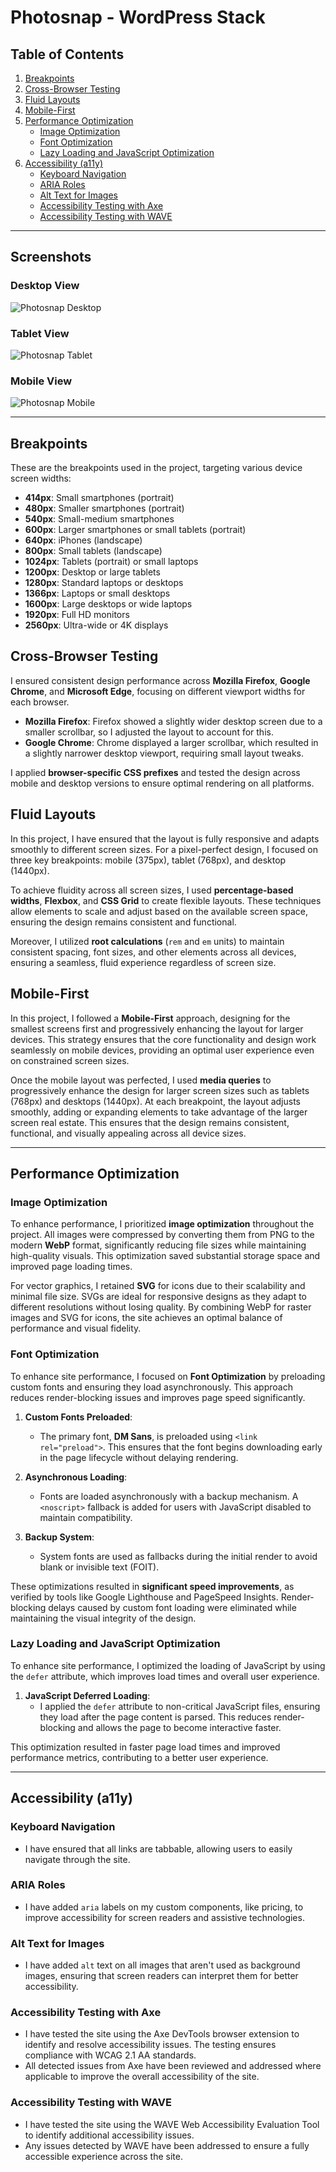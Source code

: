 # Photosnap - WordPress Stack

## Table of Contents
1. [Breakpoints](#breakpoints)
2. [Cross-Browser Testing](#cross-browser-testing)
3. [Fluid Layouts](#fluid-layouts)
4. [Mobile-First](#mobile-first)
5. [Performance Optimization](#performance-optimization)
   - [Image Optimization](#image-optimization)
   - [Font Optimization](#font-optimization)
   - [Lazy Loading and JavaScript Optimization](#lazy-loading-and-javascript-optimization)
6. [Accessibility (a11y)](#accessibility-a11y)
   - [Keyboard Navigation](#keyboard-navigation)
   - [ARIA Roles](#aria-roles)
   - [Alt Text for Images](#alt-text-for-images)
   - [Accessibility Testing with Axe](#accessibility-testing-with-axe)
   - [Accessibility Testing with WAVE](#accessibility-testing-with-wave)

---

## Screenshots

### Desktop View
![Photosnap Desktop](photosnap-desktop.png)

### Tablet View
![Photosnap Tablet](photosnap-tablet.png)

### Mobile View
![Photosnap Mobile](photosnap-mobile.png)

---

## Breakpoints

These are the breakpoints used in the project, targeting various device screen widths:

- **414px**: Small smartphones (portrait)
- **480px**: Smaller smartphones (portrait)
- **540px**: Small-medium smartphones
- **600px**: Larger smartphones or small tablets (portrait)
- **640px**: iPhones (landscape)
- **800px**: Small tablets (landscape)
- **1024px**: Tablets (portrait) or small laptops
- **1200px**: Desktop or large tablets
- **1280px**: Standard laptops or desktops
- **1366px**: Laptops or small desktops
- **1600px**: Large desktops or wide laptops
- **1920px**: Full HD monitors
- **2560px**: Ultra-wide or 4K displays

## Cross-Browser Testing

I ensured consistent design performance across **Mozilla Firefox**, **Google Chrome**, and **Microsoft Edge**, focusing on different viewport widths for each browser.

- **Mozilla Firefox**: Firefox showed a slightly wider desktop screen due to a smaller scrollbar, so I adjusted the layout to account for this.
- **Google Chrome**: Chrome displayed a larger scrollbar, which resulted in a slightly narrower desktop viewport, requiring small layout tweaks.

I applied **browser-specific CSS prefixes** and tested the design across mobile and desktop versions to ensure optimal rendering on all platforms.

## Fluid Layouts

In this project, I have ensured that the layout is fully responsive and adapts smoothly to different screen sizes. For a pixel-perfect design, I focused on three key breakpoints: mobile (375px), tablet (768px), and desktop (1440px). 

To achieve fluidity across all screen sizes, I used **percentage-based widths**, **Flexbox**, and **CSS Grid** to create flexible layouts. These techniques allow elements to scale and adjust based on the available screen space, ensuring the design remains consistent and functional.

Moreover, I utilized **root calculations** (`rem` and `em` units) to maintain consistent spacing, font sizes, and other elements across all devices, ensuring a seamless, fluid experience regardless of screen size.

## Mobile-First

In this project, I followed a **Mobile-First** approach, designing for the smallest screens first and progressively enhancing the layout for larger devices. This strategy ensures that the core functionality and design work seamlessly on mobile devices, providing an optimal user experience even on constrained screen sizes.

Once the mobile layout was perfected, I used **media queries** to progressively enhance the design for larger screen sizes such as tablets (768px) and desktops (1440px). At each breakpoint, the layout adjusts smoothly, adding or expanding elements to take advantage of the larger screen real estate. This ensures that the design remains consistent, functional, and visually appealing across all device sizes.

---

## Performance Optimization

### Image Optimization

To enhance performance, I prioritized **image optimization** throughout the project. All images were compressed by converting them from PNG to the modern **WebP** format, significantly reducing file sizes while maintaining high-quality visuals. This optimization saved substantial storage space and improved page loading times.

For vector graphics, I retained **SVG** for icons due to their scalability and minimal file size. SVGs are ideal for responsive designs as they adapt to different resolutions without losing quality. By combining WebP for raster images and SVG for icons, the site achieves an optimal balance of performance and visual fidelity.

### Font Optimization

To enhance site performance, I focused on **Font Optimization** by preloading custom fonts and ensuring they load asynchronously. This approach reduces render-blocking issues and improves page speed significantly.

1. **Custom Fonts Preloaded**:  
   - The primary font, **DM Sans**, is preloaded using `<link rel="preload">`. This ensures that the font begins downloading early in the page lifecycle without delaying rendering.  

2. **Asynchronous Loading**:  
   - Fonts are loaded asynchronously with a backup mechanism. A `<noscript>` fallback is added for users with JavaScript disabled to maintain compatibility.

3. **Backup System**:  
   - System fonts are used as fallbacks during the initial render to avoid blank or invisible text (FOIT).

These optimizations resulted in **significant speed improvements**, as verified by tools like Google Lighthouse and PageSpeed Insights. Render-blocking delays caused by custom font loading were eliminated while maintaining the visual integrity of the design.

### Lazy Loading and JavaScript Optimization

To enhance site performance, I optimized the loading of JavaScript by using the `defer` attribute, which improves load times and overall user experience.

1. **JavaScript Deferred Loading**:  
   - I applied the `defer` attribute to non-critical JavaScript files, ensuring they load after the page content is parsed. This reduces render-blocking and allows the page to become interactive faster.

This optimization resulted in faster page load times and improved performance metrics, contributing to a better user experience.

---

## Accessibility (a11y)

### Keyboard Navigation

- I have ensured that all links are tabbable, allowing users to easily navigate through the site.

### ARIA Roles

- I have added `aria` labels on my custom components, like pricing, to improve accessibility for screen readers and assistive technologies.

### Alt Text for Images

- I have added `alt` text on all images that aren't used as background images, ensuring that screen readers can interpret them for better accessibility.

### Accessibility Testing with Axe

- I have tested the site using the Axe DevTools browser extension to identify and resolve accessibility issues. The testing ensures compliance with WCAG 2.1 AA standards.
- All detected issues from Axe have been reviewed and addressed where applicable to improve the overall accessibility of the site.

### Accessibility Testing with WAVE

- I have tested the site using the WAVE Web Accessibility Evaluation Tool to identify additional accessibility issues.
- Any issues detected by WAVE have been addressed to ensure a fully accessible experience across the site.
